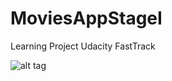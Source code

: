 # MoviesAppStageI
Learning Project Udacity FastTrack



![alt tag](https://s3.postimg.org/6qm1waksv/Screenshot_2017_03_17_21_57_20.png)
